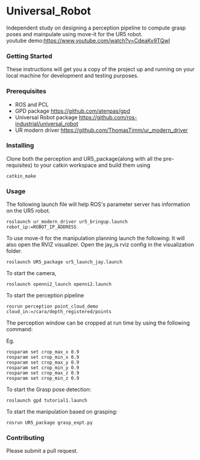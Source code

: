 # Universal_Robot
Independent study on designing a perception pipeline to compute grasp poses and mainpulate using move-it for the UR5 robot.  
youtube demo:https://www.youtube.com/watch?v=CdeaKv9TQwI

### Getting Started

These instructions will get you a copy of the project up and running on your local machine for development and testing purposes. 

### Prerequisites



* ROS and PCL 
* GPD package https://github.com/atenpas/gpd
* Universal Robot package https://github.com/ros-industrial/universal_robot
* UR modern driver https://github.com/ThomasTimm/ur_modern_driver


### Installing

Clone both the perception and UR5_package(along with all the pre-requisites) to your catkin workspace and build them using

```
catkin_make
```


### Usage

The following launch file will help ROS's parameter server has information on the UR5 robot.

```
roslaunch ur_modern_driver ur5_bringup.launch robot_ip:=ROBOT_IP_ADDRESS
```
To use move-it for the manipulation planning launch the following: It will also open the RVIZ visualizer. Open the jay_is rviz config
in the visualization folder.
```
roslaunch UR5_package ur5_launch_jay.launch
```
To start the camera,
```
roslaunch openni2_launch openni2.launch
```
To start the perception pipeline 
```
rosrun perception point_cloud_demo cloud_in:=/cara/depth_registered/points
```

The perception window can be cropped at run time by using the following command:

Eg.
```
rosparam set crop_max_x 0.9
rosparam set crop_min_x 0.9
rosparam set crop_max_y 0.9
rosparam set crop_min_y 0.9
rosparam set crop_max_z 0.9
rosparam set crop_min_z 0.9
```
To start the Grasp pose detection: 
```
roslaunch gpd tutorial1.launch
```

To start the manipulation based on grasping:

```
rosrun UR5_package grasp_expt.py
```
### Contributing

Please submit a pull request. 
